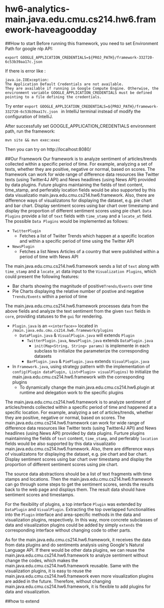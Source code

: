 # hw6-analytics-main.java.edu.cmu.cs214.hw6.framework-haveagoodday
##How to start
Before running this framework, you need to set Environment Path for google nlp API:
````shell
export GOOGLE_APPLICATION_CREDENTIALS=${PROJ_PATH}/framework-332720-6c53b39aa17c.json
````
If there is error like :
```
java.io.IOException: 
The Application Default Credentials are not available. 
They are available if running in Google Compute Engine. Otherwise, the environment variable GOOGLE_APPLICATION_CREDENTIALS must be defined pointing to a file defining the credentials.
```
Try enter `export GOOGLE_APPLICATION_CREDENTIALS=${PROJ_PATH}/framework-332720-6c53b39aa17c.json
` in IntelliJ terminal instead of modify the configuration of IntelliJ.

After successfully set GOOGLE_APPLICATION_CREDENTIALS environment path, run the framework:
<br>
````
mvn site && mvn exec:exec
````
Then you can try on http://localhost:8080/

##Our Framework
Our framework is to analyze sentiment of articles/trends collected within a specific period of time. 
For example, analyzing a set of texts, whether they are positive, negative or normal, based on scores. 
The framework can work for wide range of difference data resources like Twitter texts (using Twitter4J API) and News headlines (using News API) provided by data plugins. 
Future plugins maintaining the fields of text content, time_stamp, and perferably location fields would be also supported by this data visualizatio main.java.edu.cmu.cs214.hw6.framework. Also, there are difference ways of visualizatons for displaying the dataset, e.g. pie chart and bar chart. Display sentiment scores using bar chart over timestamp and display the proportion of different sentiment scores using pie chart.
`Data Plugins` provide a list of `text` fields with `time_stamp` and a `locate_at` field. The possible `Data Plugins` would be implemented as follows:

-   `TwitterPlugin`
    -   Fetches a list of Twiiter Trends which happen at a specific location and within a specific period of time using the Twitter API
-   `NewsPlugin`
    -   Fetches a list News Articles of a country that were published within a period of time with News API

The main.java.edu.cmu.cs214.hw6.framework sends a list of `text` along with `time_stamp` and a `locate_at` data input to the `Visualization Plugins`, which could present the following features:

-   Bar charts showing the magnitude of positive`Trends/Events` over time
-   Pie Charts displaying the relative number of postive and negative `Trends/Events` within a period of time

The main.java.edu.cmu.cs214.hw6.framework processes data from the above fields and analyze the text sentiment from the given `text` fields in `core`, providing statuses to the `gui` for rendering.

-   `Plugin.java` is an `<<interface>>` located in `/main.java.edu.cmu.cs214.hw6.framework/plugins`
    -   `DataPlugin.java` & `VisualPlugin.java` will extends `Plugin`
        -   `TwitterPlugin.java`, `NewsPlugin.java` extends `DataPlugin.java`
            -   `init(Map<String, String> params)` is implemente in each subclass to initialize the parameterize the corresponding datasets
        -   `BarPlugin.java` & `PiePlugin.java` extends `VisualPlugin.java`
-   In `Framework.java`, using strategy pattern with the implementation of `config(Plugin dataPlugin, List<Plugin> visualPlugins)` to initialize the main.java.edu.cmu.cs214.hw6.framework with the corresponding plugins
    -   To dynamically change the main.java.edu.cmu.cs214.hw6.plugin at runtime and delegation work to the specific plugins


The main.java.edu.cmu.cs214.hw6.framework is to analyze sentiment of articles/trends collected within a specific period of time and happened at a specific location. For example, analyzing a set of articles/trends, whether they are positive, negative or normal, based on scores. The main.java.edu.cmu.cs214.hw6.framework can work for wide range of difference data resources like Twitter texts (using Twitter4J API) and News headlines (using News API) provided by data plugins. Furture plugins maintainning the fields of `text` content, `time_stamp`, and perferably `location` fields would be also supported by this data visualizatio main.java.edu.cmu.cs214.hw6.framework. Also, there are difference ways of visualizatons for displaying the dataset, e.g. pie chart and bar chart. Display sentiment scores using bar chart over timestamp and display the proportion of different sentiment scores using pie chart.

The source data abstractions should be a list of text fragments with time stamps and locations. Then the main.java.edu.cmu.cs214.hw6.framework can go through some steps to get the sentiment scores, sends the results back to the web page and displays them. The result data should have sentiment scores and timestamps.

For the flexibility of plugins, a top interface `Plugin` was extended by `DataPlugin` and `VisualPlugin`. Extracting the top overlapped functionalities into the `Plugin` interface and area-specific methods in the data and visualization plugins, respectively. In this way, more concrete subclasses of data and visualization plugins could be added by simply `extends` the corresponding interface without changing code to other parts.

As for the main.java.edu.cmu.cs214.hw6.framework, it receives the data from data plugins and do sentiments analysis using Google's Natural Language API. If there would be other data plugins, we can reuse the main.java.edu.cmu.cs214.hw6.framework to analyze sentiment without change the codes, which makes the main.java.edu.cmu.cs214.hw6.framework reusable. Same with the visualization plugins, it is easy to reuse the main.java.edu.cmu.cs214.hw6.framework even more visualization plugins are added in the future. Therefore, without changing main.java.edu.cmu.cs214.hw6.framework, it is flexible to add plugins for data and visualization.

##how to extend